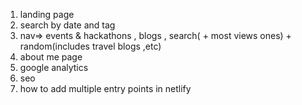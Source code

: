 1. landing page
2. search by date and tag
3. nav=> events & hackathons , blogs , search( + most views ones) + random(includes travel blogs ,etc)
4. about me page
5. google analytics 
6. seo
7. how to add multiple entry points in netlify
